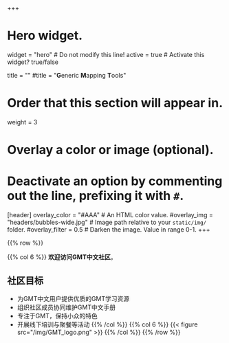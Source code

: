 +++
# Hero widget.
widget = "hero"  # Do not modify this line!
active = true  # Activate this widget? true/false

title = ""
#title = "**G**eneric **M**apping **T**ools"

# Order that this section will appear in.
weight = 3

# Overlay a color or image (optional).
#   Deactivate an option by commenting out the line, prefixing it with `#`.
[header]
  overlay_color = "#AAA"  # An HTML color value.
  #overlay_img = "headers/bubbles-wide.jpg"  # Image path relative to your `static/img/` folder.
  #overlay_filter = 0.5  # Darken the image. Value in range 0-1.
+++

{{% row %}}

{{% col 6 %}}
**欢迎访问GMT中文社区**。

## 社区目标

- 为GMT中文用户提供优质的GMT学习资源
- 组织社区成员协同维护GMT中文手册
- 专注于GMT，保持小众的特色
- 开展线下培训与聚餐等活动
{{% /col %}}
{{% col 6 %}}
{{< figure src="/img/GMT_logo.png" >}}
{{% /col %}}
{{% /row %}}
